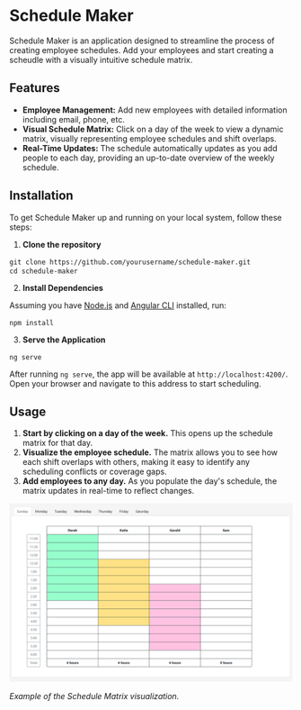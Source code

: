 # Schedule Maker

Schedule Maker is an application designed to streamline the process of creating employee schedules. Add your employees and start creating a scheudle with a visually intuitive schedule matrix.

## Features

- **Employee Management:** Add new employees with detailed information including email, phone, etc.
- **Visual Schedule Matrix:** Click on a day of the week to view a dynamic matrix, visually representing employee schedules and shift overlaps.
- **Real-Time Updates:** The schedule automatically updates as you add people to each day, providing an up-to-date overview of the weekly schedule.

## Installation

To get Schedule Maker up and running on your local system, follow these steps:

1. **Clone the repository**

```
git clone https://github.com/yourusername/schedule-maker.git
cd schedule-maker
```

2. **Install Dependencies**

Assuming you have [Node.js](https://nodejs.org/) and [Angular CLI](https://angular.io/cli) installed, run:

```
npm install
```

3. **Serve the Application**

```
ng serve
```

After running `ng serve`, the app will be available at `http://localhost:4200/`. Open your browser and navigate to this address to start scheduling.

## Usage

1. **Start by clicking on a day of the week.** This opens up the schedule matrix for that day.
2. **Visualize the employee schedule.** The matrix allows you to see how each shift overlaps with others, making it easy to identify any scheduling conflicts or coverage gaps.
3. **Add employees to any day.** As you populate the day's schedule, the matrix updates in real-time to reflect changes.

![Schedule Matrix Example](Example.png)

_Example of the Schedule Matrix visualization._
